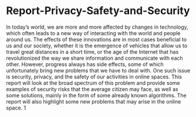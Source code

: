 # Report-Privacy-Safety-and-Security
In today’s world, we are more and more affected by changes in technology, which
often leads to a new way of interacting with the world and people around us. The
effects of these innovations are in most cases beneficial to us and our society, whether
it is the emergence of vehicles that allow us to travel great distances in a short time,
or the age of the Internet that has revolutionized the way we share information and
communicate with each other. However, progress always has side effects, some of
which unfortunately bring new problems that we have to deal with. One such issue
is security, privacy, and the safety of our activities in online spaces. This report will
look at the broad spectrum of this problem and provide some examples of security
risks that the average citizen may face, as well as some solutions, mainly in the
form of some already known algorithms. The report will also highlight some new
problems that may arise in the online space.
1

